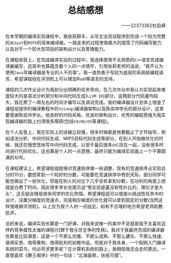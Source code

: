 # <div align="center">总结感想</div>

<div align = "right">——22373362杜启嵘</div>

​	在本学期的编译实验课程中，我收获颇丰，从写文法测试程序到完成一个较为完整的从`SysY`到`MIPS`的简单编译器，一路走来的过程使我极大的提高了代码编写能力以及对于一个较大型项目的架构设计以及管理能力。

​	在课程收获上，在完成编译实验的过程中，我选择使用不太熟悉的`C++`语言完成编译器编写，这其中也算蕴含着个人的一点情怀，引用张莉老师的话说，“我不认为使用`Java`写编译器是专业的人干的事”。我一直热衷于写较为底层的系统级编程语言，希望课程组在评测机上可以增加Rust等语言的支持。

​	课程的几次作业设计为我划分出明确的任务导向，在几次作业中我认为实现起来难度较大的是语法分析部分和中间代码生成(`LLVM IR`)部分，这两部分代码量均较大，我花费了一周左右的时间才编写以及调试完成。我的编译器设计总体上借鉴了课程组提供的编译教程中的`tolangc`编译器架构以及陈奕帅学长的部分设计，这里要感谢陈奕帅学长，他良好的代码风格，优良的架构设计，优秀的编程思维为我实现编译器的路上扫清很多障碍(包括`CO/OO/OS`等课程)。

​	在个人反思上，我在实验上的进展比较慢，很多时候都是快要截止了才开始写，例如语法分析、中间代码生成、MIPS目标代码生成等部分，在别人开始做优化的时候，我还在慢悠悠地写中间代码生成，以至于最后很多`ddl`压在一起，没有很多时间进行代码优化，这也算是个人的一点遗憾，最终只能为编译实验画上一个不算圆满的句号。

​	在课程建议上，希望课程组能够对竞速排序做一些调整，现有的竞速排序占实验总分的15分，要想拿到一个较好的分数，可能要在竞速排序中卷到天际，部分同学可能也做出了一些优化，但是在别人的对比下几乎没有拿到分数，在功利的角度上想就是白费了时间，因此很多学长也提示说“卷实验是最没有性价比的，理论才是大头”，这无疑会降低很多同学的优化热情。希望课程组可以借鉴`OS`挑战性任务中的设计，设置分梯度的竞速点，完成相应梯度的优化就可以拿到固定的分数(当然这样很难做评测机)。以上仅为我个人的一点拙见，如有不合理的地方希望老师助教批评。

​	总的来说，编译实验也算是一门好课，对我来说唯一的美中不足就是我不太喜欢这样的竞争属性太强的课程(归罪于我与世无争的性格)。我对于我最终完成的编译器也算是比较满意，这是一个不那么优雅、不那么成熟、不那么健壮、不那么快速、值得反思、值得重构、值得批判的幼稚作品，但是对于我本身，一个刚刚入门编译系统的菜鸟，何必苛求更多呢？在计算机系统的路上，我相信我还会走的更远，一直很喜欢《滕王阁序》中的一句话：“北海虽赊，扶摇可接”。